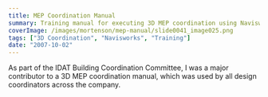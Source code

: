 ```yaml
---
title: MEP Coordination Manual
summary: Training manual for executing 3D MEP coordination using Navisworks Clash Detective.
coverImage: /images/mortenson/mep-manual/slide0041_image025.png
tags: ["3D Coordination", "Navisworks", "Training"]
date: "2007-10-02"
---
```


As part of the IDAT Building Coordination Committee, I was a major contributor to a 3D MEP coordination manual, which was used by all design coordinators across the company.
